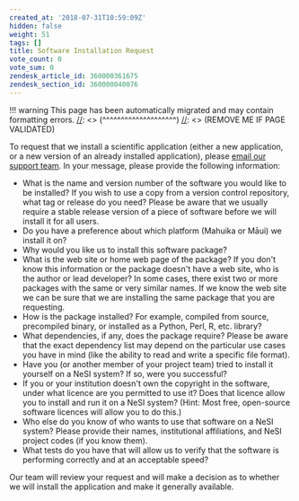 ```yaml
---
created_at: '2018-07-31T10:59:09Z'
hidden: false
weight: 51
tags: []
title: Software Installation Request
vote_count: 0
vote_sum: 0
zendesk_article_id: 360000361675
zendesk_section_id: 360000040076
---
```




[//]: <> (REMOVE ME IF PAGE VALIDATED)
[//]: <> (vvvvvvvvvvvvvvvvvvvv)
!!! warning
    This page has been automatically migrated and may contain formatting errors.
[//]: <> (^^^^^^^^^^^^^^^^^^^^)
[//]: <> (REMOVE ME IF PAGE VALIDATED)

To request that we install a scientific application (either a new
application, or a new version of an already installed application),
please [email our support
team](mailto:support@nesi.org.nz?subject=New%20software%20request). In
your message, please provide the following information:

-   What is the name and version number of the software you would like
    to be installed? If you wish to use a copy from a version control
    repository, what tag or release do you need? Please be aware that we
    usually require a stable release version of a piece of software
    before we will install it for all users.
-   Do you have a preference about which platform (Mahuika or Māui) we
    install it on?
-   Why would you like us to install this software package?
-   What is the web site or home web page of the package? If you don't
    know this information or the package doesn't have a web site, who is
    the author or lead developer? In some cases, there exist two or more
    packages with the same or very similar names. If we know the web
    site we can be sure that we are installing the same package that you
    are requesting.
-   How is the package installed? For example, compiled from source,
    precompiled binary, or installed as a Python, Perl, R, etc. library?
-   What dependencies, if any, does the package require? Please be aware
    that the exact dependency list may depend on the particular use
    cases you have in mind (like the ability to read and write a
    specific file format).
-   Have you (or another member of your project team) tried to install
    it yourself on a NeSI system? If so, were you successful?
-   If you or your institution doesn't own the copyright in the
    software, under what licence are you permitted to use it? Does that
    licence allow you to install and run it on a NeSI system? (Hint:
    Most free, open-source software licences will allow you to do this.)
-   Who else do you know of who wants to use that software on a NeSI
    system? Please provide their names, institutional affiliations, and
    NeSI project codes (if you know them).
-   What tests do you have that will allow us to verify that the
    software is performing correctly and at an acceptable speed?

Our team will review your request and will make a decision as to whether
we will install the application and make it generally available.